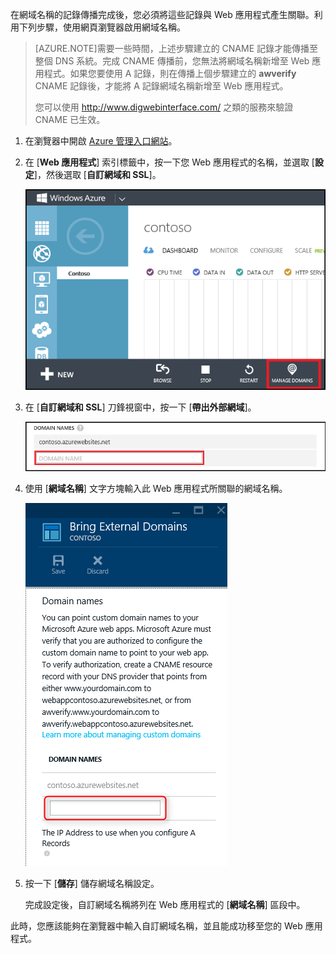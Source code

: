 在網域名稱的記錄傳播完成後，您必須將這些記錄與 Web 應用程式產生關聯。利用下列步驟，使用網頁瀏覽器啟用網域名稱。

> [AZURE.NOTE]需要一些時間，上述步驟建立的 CNAME 記錄才能傳播至整個 DNS 系統。完成 CNAME 傳播前，您無法將網域名稱新增至 Web 應用程式。如果您要使用 A 記錄，則在傳播上個步驟建立的 **awverify** CNAME 記錄後，才能將 A 記錄網域名稱新增至 Web 應用程式。
>
> 您可以使用 <a href="http://www.digwebinterface.com/">http://www.digwebinterface.com/</a> 之類的服務來驗證 CNAME 已生效。

1. 在瀏覽器中開啟 [Azure 管理入口網站](https://portal.azure.com)。

2. 在 [**Web 應用程式**] 索引標籤中，按一下您 Web 應用程式的名稱，並選取 [**設定**]，然後選取 [**自訂網域和 SSL**]。

	![](./media/custom-dns-web-site/dncmntask-cname-6.png)

3. 在 [**自訂網域和 SSL**] 刀鋒視窗中，按一下 [**帶出外部網域**]。

	![](./media/custom-dns-web-site/dncmntask-cname-7.png)

4. 使用 [**網域名稱**] 文字方塊輸入此 Web 應用程式所關聯的網域名稱。

	![](./media/custom-dns-web-site/dncmntask-cname-8.png)

5. 按一下 [**儲存**] 儲存網域名稱設定。

	完成設定後，自訂網域名稱將列在 Web 應用程式的 [**網域名稱**] 區段中。

此時，您應該能夠在瀏覽器中輸入自訂網域名稱，並且能成功移至您的 Web 應用程式。

<!---HONumber=62-->